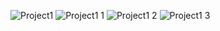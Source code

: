 ![Project1](https://github.com/Scara98/Portfolio/assets/150705975/5a857eca-3cf1-4ee7-82bf-2f43bd89c902)
![Project1 1](https://github.com/Scara98/Portfolio/assets/150705975/18ac7d13-1d14-489e-a188-863b45bec320)
![Project1 2](https://github.com/Scara98/Portfolio/assets/150705975/985b1188-de2e-470b-9797-d2b1cba99c85)
![Project1 3](https://github.com/Scara98/Portfolio/assets/150705975/e9199267-c5ff-4c19-bae8-61f9439f7544)
